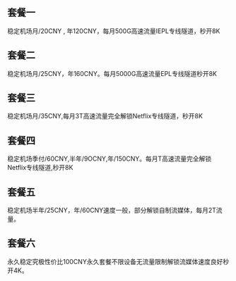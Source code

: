 
## 套餐一
稳定机场月/20CNY , 年120CNY，每月500G高速流量IEPL专线隧道，秒开8K

## 套餐二
稳定机场月/25CNY，年160CNY。每月5000G高速流量EPL专线隧道秒开8K

## 套餐三
稳定机场月/35CNY,每月3T高速流量完全解锁Netflix专线隧道，秒开8K

## 套餐四
稳定机场季付/60CNY,半年/9OCNY,年/150CNY。每月T高速流量完全解锁Netflix专线隧道,秒开8K

## 套餐五
稳定机场半年/25CNY，年/60CNY速度一般，部分解锁自制流媒体，每月2T流量。

## 套餐六
永久稳定究极性价比100CNY永久套餐不限设备无流量限制解锁流媒体速度良好秒开4K。
